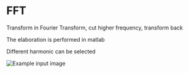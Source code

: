 # FFT
Transform in Fourier Transform, cut higher frequency, transform back

The elaboration is performed in matlab

Different harmonic can be selected


![Example input image](/cat.png)
